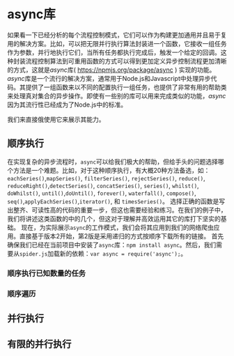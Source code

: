 # async库
如果看一下已经分析的每个流程控制模式，它们可以作为构建更加通用并且易于复用的解决方案。比如，可以把无限并行执行算法封装进一个函数，它接收一组任务作为参数，并行地执行它们，当所有任务都执行完成后，触发一个给定的回调。这种封装流程控制算法到可重用函数的方式可以得到更加定义异步控制流程更加清晰的方式，这就是*async*库( https://npmjs.org/package/async ) 实现的功能。*async*库是一个流行的解决方案，通常用于Node.js和Javascript中处理异步代码。其提供了一组函数来以不同的配置执行一组任务，也提供了非常有用的帮助类来处理真对集合的异步操作。即使有一些别的库可以用来完成类似的功能，*async*因为其流行性已经成为了Node.js中的标准。

我们来直接俄使用它来展示其能力。
## 顺序执行
在实现复杂的异步流程时，`async`可以给我们极大的帮助，但给手头的问题选择哪个方法是一个难题。比如，对于这种顺序执行，有大概20种方法备选，如：`eachSeries()`,`mapSeries()`, `filterSeries()`, `rejectSeries()`, `reduce()`, `reduceRight()`,`detectSeries()`, `concatSeries()`, `series()`, `whilst()`, `doWhilst()`, `until()`,`doUntil()`, `forever()`, `waterfall()`, `compose()`, `seq()`,`applyEachSeries()`,`iterator()`, 和 `timesSeries()`。
选择正确的函数是写出整齐、可读性高的代码的重要一步，但这也需要经验和练习。在我们的例子中，我们将讲述这类函数的中的几个，但这对于理解并高效运用其它的库打下坚实的基础。
现在，为实际展示`async`的工作模式，我们会将其应用到我们的网络爬虫应用。直接基于版本2开始，第2版是采用递归的方式按顺序下载所有的链接。
首先确保我们已经在当前项目中安装了`async`库：`npm install async`。然后，我们需要从`spider.js`加载新的依赖：`var async = require('async');`。
### 顺序执行已知数量的任务
### 顺序遍历
## 并行执行
## 有限的并行执行


